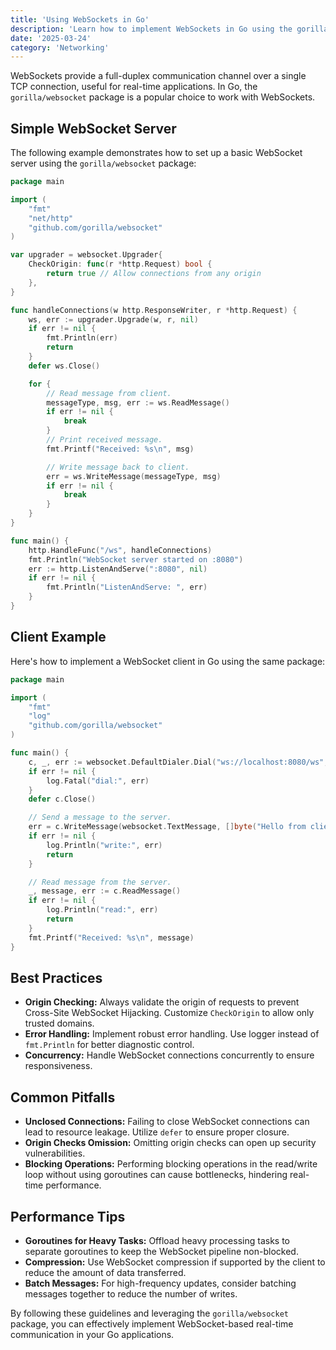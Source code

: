 ```yaml
---
title: 'Using WebSockets in Go'
description: 'Learn how to implement WebSockets in Go using the gorilla/websocket package for real-time communication.'
date: '2025-03-24'
category: 'Networking'
---
```


WebSockets provide a full-duplex communication channel over a single TCP connection, useful for real-time applications. In Go, the `gorilla/websocket` package is a popular choice to work with WebSockets.

## Simple WebSocket Server

The following example demonstrates how to set up a basic WebSocket server using the `gorilla/websocket` package:

```go
package main

import (
	"fmt"
	"net/http"
	"github.com/gorilla/websocket"
)

var upgrader = websocket.Upgrader{
	CheckOrigin: func(r *http.Request) bool {
		return true // Allow connections from any origin
	},
}

func handleConnections(w http.ResponseWriter, r *http.Request) {
	ws, err := upgrader.Upgrade(w, r, nil)
	if err != nil {
		fmt.Println(err)
		return
	}
	defer ws.Close()

	for {
		// Read message from client.
		messageType, msg, err := ws.ReadMessage()
		if err != nil {
			break
		}
		// Print received message.
		fmt.Printf("Received: %s\n", msg)

		// Write message back to client.
		err = ws.WriteMessage(messageType, msg)
		if err != nil {
			break
		}
	}
}

func main() {
	http.HandleFunc("/ws", handleConnections)
	fmt.Println("WebSocket server started on :8080")
	err := http.ListenAndServe(":8080", nil)
	if err != nil {
		fmt.Println("ListenAndServe: ", err)
	}
}
```

## Client Example

Here's how to implement a WebSocket client in Go using the same package:

```go
package main

import (
	"fmt"
	"log"
	"github.com/gorilla/websocket"
)

func main() {
	c, _, err := websocket.DefaultDialer.Dial("ws://localhost:8080/ws", nil)
	if err != nil {
		log.Fatal("dial:", err)
	}
	defer c.Close()

	// Send a message to the server.
	err = c.WriteMessage(websocket.TextMessage, []byte("Hello from client"))
	if err != nil {
		log.Println("write:", err)
		return
	}

	// Read message from the server.
	_, message, err := c.ReadMessage()
	if err != nil {
		log.Println("read:", err)
		return
	}
	fmt.Printf("Received: %s\n", message)
}
```

## Best Practices

- **Origin Checking:** Always validate the origin of requests to prevent Cross-Site WebSocket Hijacking. Customize `CheckOrigin` to allow only trusted domains.
- **Error Handling:** Implement robust error handling. Use logger instead of `fmt.Println` for better diagnostic control.
- **Concurrency:** Handle WebSocket connections concurrently to ensure responsiveness.

## Common Pitfalls

- **Unclosed Connections:** Failing to close WebSocket connections can lead to resource leakage. Utilize `defer` to ensure proper closure.
- **Origin Checks Omission:** Omitting origin checks can open up security vulnerabilities.
- **Blocking Operations:** Performing blocking operations in the read/write loop without using goroutines can cause bottlenecks, hindering real-time performance.

## Performance Tips

- **Goroutines for Heavy Tasks:** Offload heavy processing tasks to separate goroutines to keep the WebSocket pipeline non-blocked.
- **Compression:** Use WebSocket compression if supported by the client to reduce the amount of data transferred.
- **Batch Messages:** For high-frequency updates, consider batching messages together to reduce the number of writes.

By following these guidelines and leveraging the `gorilla/websocket` package, you can effectively implement WebSocket-based real-time communication in your Go applications.